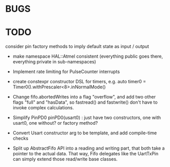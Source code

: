 BUGS
====


TODO
====
   consider pin factory methods to imply default state as input / output
 - make namespace HAL::Atmel consistent (everything public goes there, everything private in sub-namespaces)
 - Implement rate limiting for PulseCounter interrupts
 - create constexpr constructor DSL for timers, e.g. auto timer0 = Timer0().withPrescaler<8>.inNormalMode() 
- Change fifo.abortedWrites into a flag "overflow", and add two other flags "full" and "hasData", so
  fastread() and fastwrite() don't have to invoke complex calculations.
- Simplify PinPD0<Usart0> pinPD0(usart0) : just have two constructors, one with usart0, one without? or factory method?
- Convert Usart constructor arg to be template, and add compile-time checks

- Split up AbstractFifo API into a reading and writing part, that both take a pointer to the actual data.
  That way, Fifo delegates like the UartTxPin can simply extend those read/write base classes.

